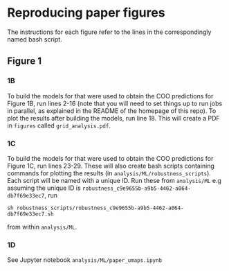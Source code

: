 # Reproducing paper figures
The instructions for each figure refer to the lines in the correspondingly named bash script. 
## Figure 1 
### 1B
To build the models for that were used to obtain the COO predictions for Figure 1B, run lines 2-16 (note that you will need to set things up to run jobs in parallel, as explained in the README of the homepage of this repo). To plot the results after building the models, run line 18. This will create a PDF in `figures` called `grid_analysis.pdf`.

### 1C
To build the models for that were used to obtain the COO predictions for Figure 1C, run lines 23-29. These will also create bash scripts containing commands for plotting the results (in `analysis/ML/robustness_scripts`). Each script will be named with a unique ID. Run these from `analysis/ML` e.g assuming the unique ID is `robustness_c9e9655b-a9b5-4462-a064-db7f69e33ec7`, run 

```
sh robustness_scripts/robustness_c9e9655b-a9b5-4462-a064-db7f69e33ec7.sh
``` 

from within `analysis/ML`. 

### 1D
See Jupyter notebook `analysis/ML/paper_umaps.ipynb`
